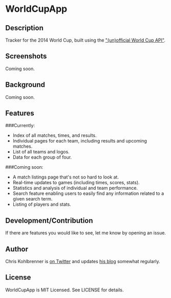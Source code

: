 # WorldCupApp

## Description

Tracker for the 2014 World Cup, built using the ["(un)official World Cup API"](www.kimonolabs.com/worldcup/explorer).

## Screenshots

Coming soon.

## Background

Coming soon.

## Features

###Currently:
* Index of all matches, times, and results.
* Individual pages for each team, including results and upcoming matches.
* List of all teams and logos.
* Data for each group of four.

###Coming soon:
* A match listings page that's not so hard to look at.
* Real-time updates to games (including times, scores, stats).
* Statistics and analysis of individual and team performance.
* Search feature enabling users to easily find any information related to a given search term.
* Listing of players and stats.

## Development/Contribution

If there are features you would like to see, let me know by opening an issue.

## Author

Chris Kohlbrenner is [on Twitter](http://twitter.com/ckohlbrenner) and updates [his blog](http://chriskohlbrenner.github.io) somewhat regularly.

## License

WorldCupApp is MIT Licensed. See LICENSE for details.
